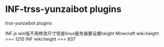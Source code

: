 # INF-trss-yunzaibot plugins
trss-yunzaibot plugins

INF.js
win版不用修改尺寸但是linux服务器要设置height 
Minecraft wiki:height === 1210
INF wiki:height === 837
